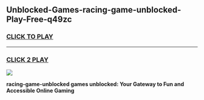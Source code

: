 
## Unblocked-Games-racing-game-unblocked-Play-Free-q49zc
<h3>
<a href="https://premium76.site?title=racing-game-unblocked&ref=09A">CLICK TO PLAY</a></h3>
<hr>

<h3>
<a href="https://premium76.site?title=racing-game-unblocked&ref=09A">CLICK 2 PLAY</a>
  
</h3>

<a href="https://premium76.site?title=racing-game-unblocked&ref=09A"><img src="https://clearcache.store/games.png"></a>


**racing-game-unblocked games unblocked: Your Gateway to Fun and Accessible Online Gaming**
